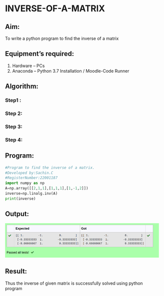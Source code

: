 # INVERSE-OF-A-MATRIX
## Aim:
To write a python program to find the inverse of a matrix
## Equipment’s required:
1. 	Hardware – PCs
2. 	Anaconda – Python 3.7 Installation / Moodle-Code Runner
## Algorithm:
### Step1 : 
### Step 2: 
### Step 3: 
### Step 4: 

## Program:
```python
#Program to find the inverse of a matrix.
#Developed by:Sachin.C
#RegisterNumber:22001187
import numpy as np
A=np.array([[2,1,1],[1,1,1],[1,-1,2]]) 
inverse=np.linalg.inv(A)
print(inverse)
```
## Output:
![output](/s3.png)
## Result:
Thus the inverse of given matrix is successfully solved using python program

